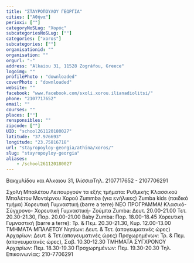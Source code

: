 ```yaml
---
title: "ΣΤΑΥΡΟΠΟΥΛΟΥ ΓΕΩΡΓΙΑ"
cities: ["Αθήνα"]
perioxi: [""]
categoryNoSLug: "Χορός"
subcategoriesNoSLug: [""]
categories: ["xoros"]
subcategories: [""]
organisationid: ""
organisation: ""
orgurl: "-"
address: "Alkaiou 31, 11528 Zográfou, Greece"
logoimg: ""
profilePhoto : "downloaded"
coverPhoto : "downloaded"
website: ""
facebook: "www.facebook.com/sxoli.xorou.ilianadiolitsi/"
phone: "2107717652"
email: ""
courses: ""
places: [""]
rensponsibles: ""
zipcode: [""]
UID: "school261120180027"
latitude: "37.976693"
longitude: "23.75816718"
url: "stayropoyloy-georgia/athina/xoros/"
slug: "stayropoyloy-georgia"
aliases:
    - /school261120180027
---
```



Βακχυλίδου και Αλκαιου 31, ΙλίσσιαΤηλ. 2107717652 - 2107706291

Σχολή Μπαλέτου Λειτουργούν τα εξής τμήματα: Ρυθμικής Κλασσικού Μπαλέτου Μοντέρνου Χορού Zummba (για ενήλικες) Zumba kids (παιδικό τμήμα) Χορευτική Γυμναστική (barre a terre) ΝΕΟ ΠΡΟΓΡΑΜΜΑ! Κλασικό-Σύγχρονο- Χορευτική Γυμναστική- Ζούμπα Zumba: Δευτ. 20.00-21.00 Τετ. 20.30-21.30, Παρ. 20.00-21.00 Baby Zumba: Παρ. 18.00-18.45 Χορευτική Γυμναστική (barre a terre): Τρ. &amp; Πεμ. 20.30-21.30, Κυρ. 12.00-13.00 ΤΜΗΜΑΤΑ ΜΠΑΛΕΤΟΥ Νηπίων: Δευτ. &amp; Τετ. (απογευματινές ώρες) Αρχαρίων: Δευτ. &amp; Τετ.(απογευματινές ώρες) Προχωρημένων: Τρ. &amp; Πεμ. (απογευματινές ώρες), Σαβ. 10.30-12.30 ΤΜΗΜΑΤΑ ΣΥΓΧΡΟΝΟΥ Αρχαρίων: Πεμ. 18.30-19.30 Προχωρημένων: Πεμ. 19.30-20.30 Τηλ. Επικοινωνίας: 210-7706291